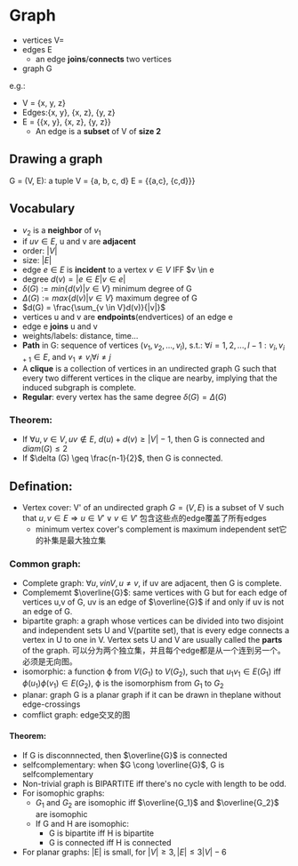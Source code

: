 # Graph
 
- vertices V=
- edges E
  - an edge **joins**/**connects** two vertices
- graph G

e.g.:
- V = {x, y, z}
- Edges:{x, y}, {x, z}, {y, z}
- E = {{x, y}, {x, z}, {y, z}}
  - An edge is a **subset** of V of **size 2**

## Drawing a graph
G = (V, E): a tuple
V = {a, b, c, d}
E = {{a,c}, {c,d}}}


## Vocabulary
+ $v_2$ is a **neighbor** of $v_1$
+ if $uv \in E$, u and v are **adjacent**
+ order: $|V|$
+ size: $|E|$
+ edge $e \in E$ is **incident** to a vertex $v \in V$ IFF $v \in e
+ degree $d(v) = |{e \in E| v \in e}|$
+ $\delta(G) := min \{d(v)|v \in V\}$ minimum degree of G
+ $\Delta(G) := max \{d(v)|v \in V\}$ maximum degree of G
+ $d(G) = \frac{\sum_{v \in V}d(v)}{|v|}$
+ vertices u and v are **endpoints**(endvertices) of an edge e
+ edge e **joins** u and v
+ weights/labels: distance, time...
+ **Path** in G: sequence of vertices $(v_1,v_2,...,v_l)$, s.t.: $\forall i = 1,2,...,l-1: {v_i,v_{i+1}} \in E$, and $v_1 \neq v_i \forall i \neq j$
+ A **clique** is a collection of vertices in an undirected graph G such that every two different vertices in the clique are nearby, implying that the induced subgraph is complete.
+ **Regular**: every vertex has the same degree $\delta (G) = \Delta (G)$

### Theorem:
+ If $\forall u,v \in V, uv \notin E$, $d(u) + d(v) \geq |V|-1$, then G is connected and $diam(G) \leq 2$
+ If $\delta (G) \geq \frac{n-1}{2}$, then G is connected.

## Defination:
+ Vertex cover: V' of an undirected graph $G = (V, E)$ is a subset of V such that $u,v \in E \Rightarrow u \in V' \vee v \in V'$ 包含这些点的edge覆盖了所有edges
  + minimum vertex cover's complement is maximum independent set它的补集是最大独立集

### Common graph:
+ Complete graph: $\forall u,v in V, u\not = {}v$, if uv are adjacent, then G is complete. 
+ Complememt $\overline{G}$: same vertices with G but for each edge of vertices u,v of G, uv is an edge of $\overline{G}$ if and only if uv is not an edge of G.
+ bipartite graph:  a graph whose vertices can be divided into two disjoint and independent sets U and V(partite set), that is every edge connects a vertex in U to one in V. Vertex sets U and V are usually called the **parts** of the graph. 可以分为两个独立集，并且每个edge都是从一个连到另一个。必须是无向图。
+ isomorphic: a function ϕ from $V(G_1)$ to $V(G_2)$, such that $u_1v_1 \in E(G_1)$ iff $ϕ(u_1)ϕ(v_1) \in E(G_2)$, ϕ  is the isomorphism from $G_1$ to $G_2$
+ planar: graph G is a planar graph if it can be drawn in theplane without edge-crossings
+ comflict graph: edge交叉的图

#### Theorem:
+ If G is disconnnected, then $\overline{G}$ is connected
+ selfcomplementary: when $G \cong \overline{G}$, G is selfcomplementary
+ Non-trivial graph is BIPARTITE iff there's no cycle with length to be odd.
+ For isomophic graphs:
  + $G_1$ and $G_2$ are isomophic iff $\overline{G_1}$ and $\overline{G_2}$ are isomophic
  + If G and H are isomophic:
    + G is bipartite iff H is bipartite
    + G is connected iff H is connected
+ For planar graphs: |E| is small, for $|V| \geq 3, |E| \leq 3|V|-6$